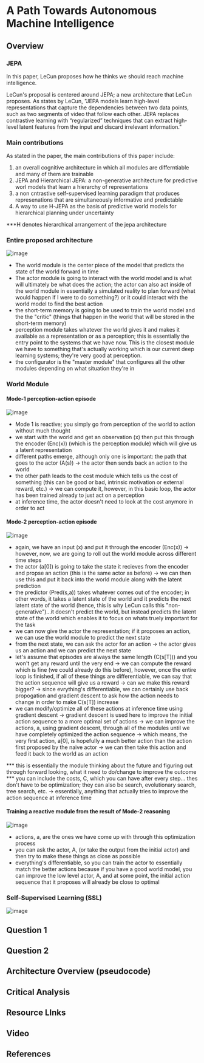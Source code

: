 # A Path Towards Autonomous Machine Intelligence

## Overview
### JEPA
In this paper, LeCun proposes how he thinks we should reach machine intelligence.

LeCun's proposal is centered around JEPA; a new architecture that LeCun proposes. As states by LeCun, "JEPA models learn high-level representations that capture the dependencies between two data points, such as two segments of video that follow each other. JEPA replaces contrastive learning with “regularized” techniques that can extract high-level latent features from the input and discard irrelevant information."

### Main contributions
As stated in the paper, the main contributions of this paper include:
1) an overall cognitive architecture in which all modules are differntiable and many of them are trainable
2) JEPA and Hierarchical JEPA: a non-generative architecture for predictive worl models that learn a hierarchy of representations
3) a non cntrastive self-supervised learning paradigm that produces represenations that are simultaneously informative and predictable
4) A way to use H-JEPA as the basis of predictive world models for hierarchical planning
under uncertainty
 
***H denotes hierarchical arrangement of the jepa architecture

### Entire proposed architecture
![image](https://user-images.githubusercontent.com/89123268/197662144-059230a4-1e00-4099-baca-19c705bcd818.png)

- The world module is the center piece of the model that predicts the state of the world forward in time
- The actor module is going to interact with the world model and is what will ultimately be what does the action; the actor can also act inside of the world module in essentially a simulated reality to plan forward (what would happen if I were to do something?) or it could interact with the world model to find the best action
- the short-term memory is going to be used to train the world model and the  the "critic" (things that happen in the world that will be stored in the short-term memory)
- perception module takes whatever the world gives it and makes it available as a representation or as a perception; this is essentially the entry point to the systems that we have now. This is the closest module we have to something that's actually working which is our current deep learning systems; they're very good at perception.
- the configurator is the "master module" that configures all the other modules depending on what situation they're in

### World Module
#### Mode-1 perception-action episode
![image](https://user-images.githubusercontent.com/89123268/197663582-2a003ca0-d0b4-4c2b-b8d3-8e83c6f2fa29.png)

- Mode 1 is reactive; you simply go from perception of the world to action without much thought
- we start with the world and get an observation (x) then put this through the encoder (Enc(x)) (which is the perception module) which will give us a latent representation
- different paths emerge, although only one is important: the path that goes to the actor (A(s)) -> the actor then sends back an action to the world
- the other path leads to the cost module which tells us the cost of something (this can be good or bad, intrinsic motivation or external reward, etc.) -> we can compute it, however, in this basic loop, the actor has been trained already to just act on a perception 
- at inference time, the actor doesn't need to look at the cost anymore in order to act

#### Mode-2 perception-action episode
![image](https://user-images.githubusercontent.com/89123268/197664794-04755acb-a672-4d89-a40d-c140d5303072.png)

- again, we have an input (x) and put it through the encoder (Enc(x)) -> however, now, we are going to roll out the world module across different time steps
- the actor (a[0]) is going to take the state it recieves from  the encoder and propse an action (this is the same actor as before) -> we can then use this and put it back into the world module along with the latent prediction
- the predictor (Pred(s,a)) takes whatever comes out of the encoder; in other words, it takes a latent state of the world and it predicts the next latent state of the world (hence, this is why LeCun calls this "non-generative")...it doesn't predict the world, but instead predicts the latent state of the world which enables it to focus on whats truely important for the task
- we can now give the actor the representation; if it proposes an action, we can use the world module to predict the next state 
- from the next state, we can ask the actor for an action -> the actor gives us an action and we can predict the next state
- let's assume that episodes are always the same length (C(s[T])) and you won't get any reward until the very end -> we can compute the reward which is fine (we could already do this before), however, once the entire loop is finished, if all of these things are differentiable, we can say that the action sequence will give us a reward -> can we make this reward bigger? -> since evrything's differentiable, we can certainly use back propogation and gradient descent to ask how the action needs to change in order to make C(s[T]) increase
- we can modify/optimize all of these actions at inference time using gradient descent -> gradient descent is used here to improve the initial action sequence to a more optimal set of actions -> we can improve the actions, a, using gradient descent, through all of the modules until we have completely optimized the action sequence -> which means, the very first action, a[0], is hopefully a much better action than the action first proposed by the naive actor -> we can then take this action and feed it back to the world as an action

*** this is essentially the module thinking about the future and figuring out through forward looking, what it need to do/change to improve the outcome
*** you can include the costs, C, which you can have after every step... thes don't have to be optimization; they can also be search, evolutionary search, tree search, etc. -> essentially, anything that actually tries to improve the action sequence at inference time

#### Training a reactive module from the result of Mode-2 reasoning
![image](https://user-images.githubusercontent.com/89123268/197669875-7bcd3678-2f48-439f-b735-27e56dca2df8.png)

- actions, a, are the ones we have come up with through this optimization process
- you can ask the actor, A, (or take the output from the initial actor) and then try to make these things as close as possible
- everything's differentiable, so you can train the actor to essentially match the better actions because if you have a good world model, you can improve the low level actor, A, and at some point, the initial action sequence that it proposes will already be close to optimal

### Self-Supervised Learning (SSL)
![image](https://user-images.githubusercontent.com/89123268/197671011-21bc1626-a787-4680-9c28-6e841951909c.png)






## Question 1

## Question 2

## Architecture Overview (pseudocode)

## Critical Analysis

## Resource LInks

## Video

## References

